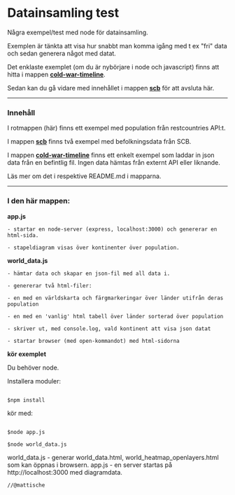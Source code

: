 # Datainsamling test

Några exempel/test med node för datainsamling.

Exemplen är tänkta att visa hur snabbt man komma igång med t ex "fri" data och sedan generera något med datat.

Det enklaste exemplet (om du är nybörjare i node och javascript) finns att hitta i mappen **[cold-war-timeline](https://github.com/mattische/exempel-datainsamling/tree/main/cold-war-timeline)**. 

Sedan kan du gå vidare med innehållet i mappen **[scb](https://github.com/mattische/exempel-datainsamling/tree/main/scb)** för att avsluta här.

---

### Innehåll

I rotmappen (här) finns ett exempel med population från restcountries API:t.

I mappen **[scb](https://github.com/mattische/exempel-datainsamling/tree/main/scb)** finns två exempel med befolkningsdata från SCB.

I mappen **[cold-war-timeline](https://github.com/mattische/exempel-datainsamling/tree/main/cold-war-timeline)** finns ett enkelt exempel som laddar in json data från en befintlig fil.
Ingen data hämtas från externt API eller liknande.

Läs mer om det i respektive README.md i mapparna.

---




### I den här mappen:


**app.js**

```
- startar en node-server (express, localhost:3000) och genererar en html-sida.

- stapeldiagram visas över kontinenter över population.
```


**world_data.js**

```
- hämtar data och skapar en json-fil med all data i.

- genererar två html-filer: 

- en med en världskarta och färgmarkeringar över länder utifrån deras population

- en med en 'vanlig' html tabell över länder sorterad över population

- skriver ut, med console.log, vald kontinent att visa json datat

- startar browser (med open-kommandot) med html-sidorna
````



**kör exemplet**

Du behöver node.

Installera moduler:


```

$npm install

````

kör med:



```

$node app.js

$node world_data.js

```

world_data.js - generar world_data.html, world_heatmap_openlayers.html som kan öppnas i browsern.
app.js - en server startas på http://localhost:3000 med diagramdata.

```
//@mattische
````
